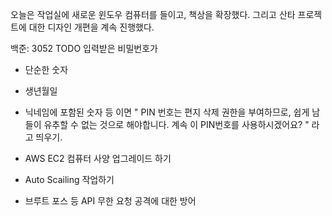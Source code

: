 오늘은 작업실에 새로운 윈도우 컴퓨터를 들이고, 책상을 확장했다.
그리고 산타 프로젝트에 대한 디자인 개편을 계속 진행했다.
 
백준: 3052 
TODO
입력받은 비밀번호가
- 단순한 숫자
- 생년월일
- 닉네임에 포함된 숫자 등
이면 " PIN 번호는 편지 삭제 권한을 부여하므로, 쉽게 남들이 유추할 수 없는 것으로 해야합니다. 계속 이 PIN번호를 사용하시겠어요? " 라고 띄우기.


- AWS EC2 컴퓨터 사양 업그레이드 하기
- Auto Scailing 작업하기
- 브루트 포스 등 API 무한 요청 공격에 대한 방어



